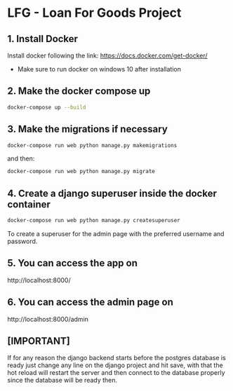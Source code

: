 # LFG - Loan For Goods Project

## 1. Install Docker

Install docker following the link: https://docs.docker.com/get-docker/

- Make sure to run docker on windows 10 after installation

## 2. Make the docker compose up

```bash
docker-compose up --build
``` 

## 3. Make the migrations if necessary

```bash
docker-compose run web python manage.py makemigrations
``` 

and then:

```bash
docker-compose run web python manage.py migrate
```

## 4. Create a django superuser inside the docker container

```bash
docker-compose run web python manage.py createsuperuser
``` 

To create a superuser for the admin page with the preferred username and password.

## 5. You can access the app on

http://localhost:8000/

## 6. You can access the admin page on

http://localhost:8000/admin


## [IMPORTANT]

If for any reason the django backend starts before the postgres database is ready just change any line on the django project and hit save, with that the hot reload will restart the server and then connect to the database properly since the database will be ready then.
